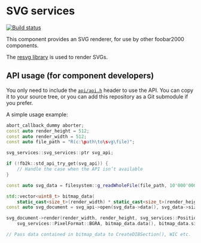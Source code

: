 # SVG services

[![Build status](https://github.com/reupen/svg-services/actions/workflows/build.yml/badge.svg)](https://github.com/reupen/svg-services/actions/workflows/build.yml?query=branch%3Amain)

This component provides an SVG renderer, for use by other foobar2000 components.

The [resvg library](https://github.com/RazrFalcon/resvg) is used to render SVGs.

## API usage (for component developers)

You only need to include the [`api/api.h`](api/api.h) header to use the API. You
can copy it to your source tree, or you can add this repository as a Git
submodule if you prefer.

A simple usage example:

```cpp
abort_callback_dummy aborter;
const auto render_height = 512;
const auto render_width = 512;
const auto file_path = "R(c:\path\to\svg\file)";

svg_services::svg_services::ptr svg_api;

if (!fb2k::std_api_try_get(svg_api)) {
    // Handle the case when the API isn’t available
}

const auto svg_data = filesystem::g_readWholeFile(file_path, 10'000'000, aborter);

std::vector<uint8_t> bitmap_data(
    static_cast<size_t>(render_width) * static_cast<size_t>(render_height) * size_t{4});
const auto svg_document = svg_api->open(svg_data->data(), svg_data->size());

svg_document->render(render_width, render_height, svg_services::Position::Centred, svg_services::ScalingMode::Fit,
    svg_services::PixelFormat::BGRA, bitmap_data.data(), bitmap_data.size());

// Pass data contained in bitmap_data to CreateDIBSection(), WIC etc.
```

